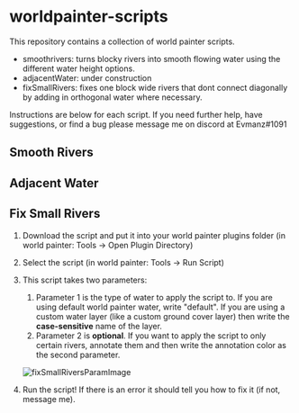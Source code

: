 # worldpainter-scripts
This repository contains a collection of world painter scripts.
- smoothrivers: turns blocky rivers into smooth flowing water using the different water height options.
- adjacentWater: under construction
- fixSmallRivers: fixes one block wide rivers that dont connect diagonally by adding in orthogonal water where necessary.

Instructions are below for each script. If you need further help, have suggestions, or find a bug please message me on discord at Evmanz#1091

## Smooth Rivers

## Adjacent Water

## Fix Small Rivers
1. Download the script and put it into your world painter plugins folder (in world painter: Tools -> Open Plugin Directory)
2. Select the script (in world painter: Tools -> Run Script)
3. This script takes two parameters:
    1. Parameter 1 is the type of water to apply the script to. If you are using default world painter water, write "default". If you are using a custom water layer (like a custom ground cover layer) then write the **case-sensitive** name of the layer.
    2. Parameter 2 is **optional**. If you want to apply the script to only certain rivers, annotate them and then write the annotation color as the second parameter.
    
    ![fixSmallRiversParamImage](https://user-images.githubusercontent.com/47926489/198062815-b7049cd9-2c31-4d75-81f7-9a59ddd24c7a.png)

4. Run the script! If there is an error it should tell you how to fix it (if not, message me).
